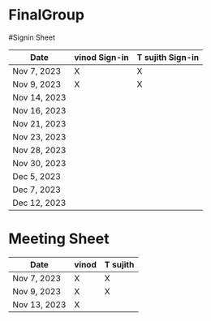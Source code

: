 # FinalGroup

#Signin Sheet

| Date        | vinod Sign-in    | T sujith Sign-in |
|-------------|------------------|------------------|
| Nov 7, 2023 |    X             |       X          |
| Nov 9, 2023 |    X             |       X          |              
| Nov 14, 2023|                  |                  |
| Nov 16, 2023|                  |                  |
| Nov 21, 2023|                  |                  |
| Nov 23, 2023|                  |                  |
| Nov 28, 2023|                  |                  |
| Nov 30, 2023|                  |                  |
| Dec 5, 2023 |                  |                  |
| Dec 7, 2023 |                  |                  |
| Dec 12, 2023|                  |                  |


# Meeting Sheet


| Date        | vinod            | T sujith         |
|-------------|------------------|------------------|
| Nov 7, 2023 |    X             |       X          |
| Nov 9, 2023 |    X             |       X          |              
| Nov 13, 2023|    X             |                 |
